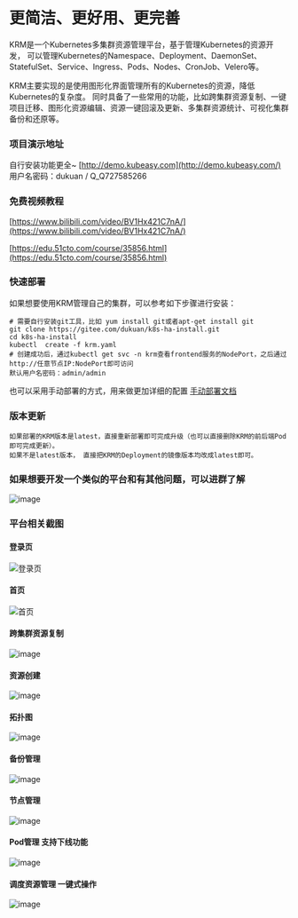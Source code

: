 # 更简洁、更好用、更完善
KRM是一个Kubernetes多集群资源管理平台，基于管理Kubernetes的资源开发，
可以管理Kubernetes的Namespace、Deployment、DaemonSet、StatefulSet、Service、Ingress、Pods、Nodes、CronJob、Velero等。

KRM主要实现的是使用图形化界面管理所有的Kubernetes的资源，降低Kubernetes的复杂度。
同时具备了一些常用的功能，比如跨集群资源复制、一键项目迁移、图形化资源编辑、资源一键回滚及更新、多集群资源统计、可视化集群备份和还原等。
### 项目演示地址
自行安装功能更全~
[http://demo.kubeasy.com](http://demo.kubeasy.com/)
用户名密码：dukuan / Q_Q727585266

### 免费视频教程
[https://www.bilibili.com/video/BV1Hx421C7nA/](https://www.bilibili.com/video/BV1Hx421C7nA/)


[https://edu.51cto.com/course/35856.html](https://edu.51cto.com/course/35856.html)

### 快速部署
如果想要使用KRM管理自己的集群，可以参考如下步骤进行安装：
````
# 需要自行安装git工具，比如 yum install git或者apt-get install git
git clone https://gitee.com/dukuan/k8s-ha-install.git
cd k8s-ha-install
kubectl  create -f krm.yaml
# 创建成功后，通过kubectl get svc -n krm查看frontend服务的NodePort，之后通过http://任意节点IP:NodePort即可访问
默认用户名密码：admin/admin
````
也可以采用手动部署的方式，用来做更加详细的配置
[手动部署文档](https://github.com/dotbalo/krm/blob/main/deploy.md)
### 版本更新
````
如果部署的KRM版本是latest，直接重新部署即可完成升级（也可以直接删除KRM的前后端Pod即可完成更新）。
如果不是latest版本， 直接把KRM的Deployment的镜像版本均改成latest即可。
````

### 如果想要开发一个类似的平台和有其他问题，可以进群了解
![image](https://github.com/dotbalo/krm/assets/25141522/d92d9eda-478b-49b6-9e5b-c4a5ef7d7f7a)

### 平台相关截图
#### 登录页
![登录页](https://github.com/dotbalo/krm/assets/25141522/adaf1ec2-6046-45d8-81ee-e49476d4e91b)

#### 首页
![首页](https://github.com/dotbalo/krm/assets/25141522/cc773147-06a6-4c03-b5d6-3fb77534d121)


#### 跨集群资源复制
![image](https://github.com/dotbalo/krm/assets/25141522/49c00391-e97c-4cb3-82ed-c6baa8a78172)


#### 资源创建
![image](https://github.com/dotbalo/krm/assets/25141522/f74b1350-2adb-4e9f-a52a-82b3e62d1a15)


#### 拓扑图
![image](https://github.com/dotbalo/krm/assets/25141522/7180baf5-2f06-4bda-b1a8-c60986609c29)

#### 备份管理
![image](https://github.com/dotbalo/krm/assets/25141522/86587673-0395-4476-b560-e626226a170b)

#### 节点管理
![image](https://github.com/dotbalo/krm/assets/25141522/68bef620-bf91-4be9-889a-6a34febd9d20)

#### Pod管理 支持下线功能
![image](https://github.com/dotbalo/krm/assets/25141522/0e72b4a0-49b1-40e5-a0de-23570c86dfab)

#### 调度资源管理 一键式操作
![image](https://github.com/dotbalo/krm/assets/25141522/bcf862dc-17b8-4f34-aec4-5e426894363e)
